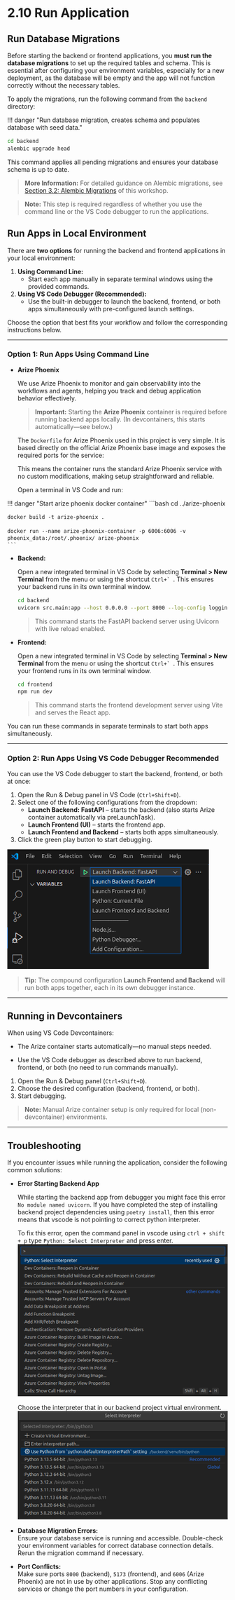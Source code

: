 # 2.10 Run Application

## Run Database Migrations

Before starting the backend or frontend applications, you **must run the database migrations** to set up the required tables and schema. This is essential after configuring your environment variables, especially for a new deployment, as the database will be empty and the app will not function correctly without the necessary tables.

To apply the migrations, run the following command from the `backend` directory:

!!! danger "Run database migration, creates schema and populates database with seed data."
  ```bash
  cd backend
  alembic upgrade head
  ```

This command applies all pending migrations and ensures your database schema is up to date.
> **More Information:** For detailed guidance on Alembic migrations, see [Section 3.2: Alembic Migrations](../03-Setting-Up-Data-in-PostgreSQL/02-Alembic-Migrations.md) of this workshop.

> **Note:** This step is required regardless of whether you use the command line or the VS Code debugger to run the applications.

## Run Apps in Local Environment

There are **two options** for running the backend and frontend applications in your local environment:

1. **Using Command Line:**
    - Start each app manually in separate terminal windows using the provided commands.
2. **Using VS Code Debugger (Recommended):**
    - Use the built-in debugger to launch the backend, frontend, or both apps simultaneously with pre-configured launch settings.

Choose the option that best fits your workflow and follow the corresponding instructions below.

---

### Option 1: Run Apps Using Command Line

- **Arize Phoenix**

    We use Arize Phoenix to monitor and gain observability into the workflows and agents, helping you track and debug application behavior effectively.

    > **Important:** Starting the **Arize Phoenix** container is required before running backend apps locally. (In devcontainers, this starts automatically—see below.)

    The `Dockerfile` for Arize Phoenix used in this project is very simple. It is based directly on the official Arize Phoenix base image and exposes the required ports for the service:

    This means the container runs the standard Arize Phoenix service with no custom modifications, making setup straightforward and reliable.

    Open a terminal in VS Code and run:

!!! danger "Start arize phoenix docker container"
    ```bash
    cd ../arize-phoenix

    docker build -t arize-phoenix .

    docker run --name arize-phoenix-container -p 6006:6006 -v phoenix_data:/root/.phoenix/ arize-phoenix
    ```

- **Backend:**

    Open a new integrated terminal in VS Code by selecting **Terminal > New Terminal** from the menu or using the shortcut ``Ctrl+` ``. This ensures your backend runs in its own terminal window.

    ```bash
    cd backend
    uvicorn src.main:app --host 0.0.0.0 --port 8000 --log-config logging_config.yaml --reload
    ```

    > This command starts the FastAPI backend server using Uvicorn with live reload enabled.

- **Frontend:**

    Open a new integrated terminal in VS Code by selecting **Terminal > New Terminal** from the menu or using the shortcut ``Ctrl+` ``. This ensures your frontend runs in its own terminal window.

    ```bash
    cd frontend
    npm run dev
    ```

    > This command starts the frontend development server using Vite and serves the React app.


You can run these commands in separate terminals to start both apps simultaneously.

---

### Option 2: Run Apps Using VS Code Debugger **Recommended**

You can use the VS Code debugger to start the backend, frontend, or both at once:

1. Open the Run & Debug panel in VS Code (`Ctrl+Shift+D`).
2. Select one of the following configurations from the dropdown:
    - **Launch Backend: FastAPI** – starts the backend (also starts Arize container automatically via preLaunchTask).
    - **Launch Frontend (UI)** – starts the frontend app.
    - **Launch Frontend and Backend** – starts both apps simultaneously.
3. Click the green play button to start debugging.

![debugger-dropdown](../img/debugger-drop-down.png)

> **Tip:** The compound configuration **Launch Frontend and Backend** will run both apps together, each in its own debugger instance.

---

## Running in Devcontainers

When using VS Code Devcontainers:
- The Arize container starts automatically—no manual steps needed.

- Use the VS Code debugger as described above to run backend, frontend, or both (no need to run commands manually).

1. Open the Run & Debug panel (`Ctrl+Shift+D`).
2. Choose the desired configuration (backend, frontend, or both).
3. Start debugging.

> **Note:** Manual Arize container setup is only required for local (non-devcontainer) environments.


---

## Troubleshooting

If you encounter issues while running the application, consider the following common solutions:

- **Error Starting Backend App**

    While starting the backend app from debugger you might face this error `No module named uvicorn`. If you have completed the step of installing backend project dependencies using `poetry install`, then this error means that vscode is not pointing to correct python interpreter.

    To fix this error, open the command panel in vscode using `ctrl + shift + p` type `Python: Select Interpreter` and press enter.
    ![Command Pallete Select Python Interpreter.](../img/select-python-interpreter-option.png)

    Choose the interpreter that in our backend project virtual environment.
    ![Select Default Interpreter Option.](../img/default-python-interpreter.png)

- **Database Migration Errors:**  
  Ensure your database service is running and accessible. Double-check your environment variables for correct database connection details. Rerun the migration command if necessary.

- **Port Conflicts:**  
  Make sure ports `8000` (backend), `5173` (frontend), and `6006` (Arize Phoenix) are not in use by other applications. Stop any conflicting services or change the port numbers in your configuration.
